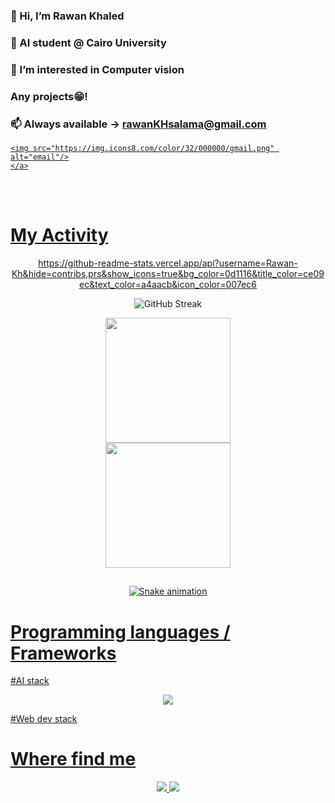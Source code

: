 ### 👋 Hi, I’m Rawan Khaled
###  🤖 AI student @ Cairo University
###  👀 I’m interested in Computer vision
###  Any projects😁! 
###  📫 Always available -> rawanKHsalama@gmail.com  <a href="mailto:rawankhsalama@gmail.com">
    <img src="https://img.icons8.com/color/32/000000/gmail.png" alt="email"/>
    </a>

<!---
Rawan-Kh/Rawan-Kh is a ✨ special ✨ repository because its `README.md` (this file) appears on your GitHub profile.
You can click the Preview link to take a look at your changes.
--->

 <br>
 <br>
 
# My Activity
<div align='center'>

 https://github-readme-stats.vercel.app/api?username=Rawan-Kh&hide=contribs,prs&show_icons=true&bg_color=0d1116&title_color=ce09ec&text_color=a4aacb&icon_color=007ec6

![GitHub Streak](https://github-readme-streak-stats.herokuapp.com/?user=Rawan-Kh&theme=dark&count_private=true&bg_color=0d1116&title_color=ce09ec&text_color=a4aacb&icon_color=007ec6)
  
  <a href="https://github.com/Rawan-Kh">
  <img height="200em" src="https://github-readme-streak-stats.herokuapp.com/?user=Rawan-Kh&theme=merko&border_radius=10&"/> 
                                                                                                                          <br>
                                                                                                                     
  <img height="200em" src="https://github-readme-stats-sigma-five.vercel.app/api/top-langs/?username=Rawan-Kh&layout=compact&langs_count=10&theme=merko&border_radius=10&card_width=500" />
  
  
 ##
 
 ![Snake animation](https://github.com/Rawan-Kh/Rawan-Kh/blob/output/github-contribution-grid-snake.svg)
  <br>

</div>

# Programming languages / Frameworks

#AI stack
<p align="center">
    <img src="https://skillicons.dev/icons?i=css,html,js,php,py,gcp,jquery,mysql,react,tensorflow,dotnet&perline=4" />
</p>
#Web dev stack
<!-- <p align="center">
    <img src="https://skillicons.dev/icons?i=css,html,js,php,py,bootstrap,cpp,figma,gcp,mysql,react,tensorflow,dotnet&perline=4" />
</p> -->
  


# Where find me

<p align="center">
  <a href="https://www.github.com/Rawan-Kh">
    <img <img src="https://skillicons.dev/icons?i=github&perline=1" />
  </a>
 
  <a href="https://www.linkedin.com/in/Rawan-Kh">
    <img src="https://skillicons.dev/icons?i=linkedin&perline=1" />
    </a>
    
</p>

